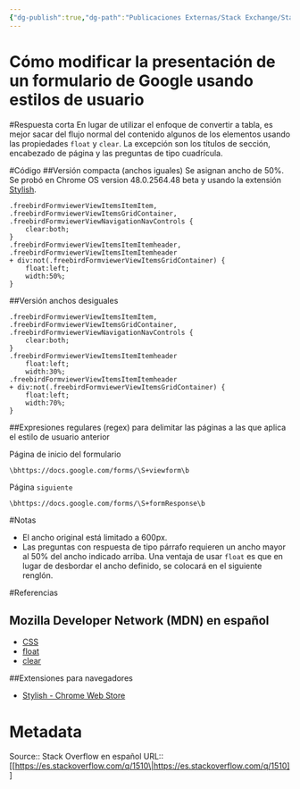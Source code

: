 ```yaml
---
{"dg-publish":true,"dg-path":"Publicaciones Externas/Stack Exchange/Stack Overflow en español/es.stackoverflow.com-1510.md","permalink":"/publicaciones-externas/stack-exchange/stack-overflow-en-espanol/es-stackoverflow-com-1510/","title":"Cómo modificar la presentación de un formulario de Google usando estilos de usuario","hide":true,"noteIcon":"default","created":"2024-04-03T12:49:10.504-06:00","updated":"2024-04-05T16:43:48.364-06:00"}
---
```


# Cómo modificar la presentación de un formulario de Google usando estilos de usuario

#Respuesta corta
En lugar de utilizar el enfoque de convertir a tabla, es mejor sacar del flujo normal del contenido algunos de los elementos usando las propiedades `float` y `clear`. La excepción son los títulos de sección, encabezado de página y las preguntas de tipo cuadrícula.

#Código
##Versión compacta (anchos iguales)
Se asignan ancho de 50%. Se probó en Chrome OS version 48.0.2564.48 beta y usando la extensión [Stylish](https://chrome.google.com/webstore/detail/stylish/fjnbnpbmkenffdnngjfgmeleoegfcffe).
    
    .freebirdFormviewerViewItemsItemItem,
    .freebirdFormviewerViewItemsGridContainer,
    .freebirdFormviewerViewNavigationNavControls {
    	clear:both;
    }
    .freebirdFormviewerViewItemsItemItemheader,
    .freebirdFormviewerViewItemsItemItemheader 
    + div:not(.freebirdFormviewerViewItemsGridContainer) {
    	float:left;
        width:50%;
    }

##Versión anchos desiguales

    .freebirdFormviewerViewItemsItemItem,
    .freebirdFormviewerViewItemsGridContainer,
    .freebirdFormviewerViewNavigationNavControls {
    	clear:both;
    }
    .freebirdFormviewerViewItemsItemItemheader
    	float:left;
        width:30%;
    .freebirdFormviewerViewItemsItemItemheader 
    + div:not(.freebirdFormviewerViewItemsGridContainer) {
    	float:left;
        width:70%;
    }

##Expresiones regulares (regex)
para delimitar las páginas a las que aplica el estilo de usuario anterior

Página de inicio del formulario

    \bhttps://docs.google.com/forms/\S+viewform\b

Página `siguiente`

    \bhttps://docs.google.com/forms/\S+formResponse\b

#Notas

- El ancho original está limitado a 600px.
- Las preguntas con respuesta de tipo párrafo requieren un ancho mayor al 50% del ancho indicado arriba.  Una ventaja de usar `float` es que en lugar de desbordar el ancho definido, se colocará en el siguiente renglón.

#Referencias
## Mozilla Developer Network (MDN) en español

- [CSS](https://developer.mozilla.org/es/docs/Web/CSS)
- [float](https://developer.mozilla.org/es/docs/Web/CSS/float)
- [clear](https://developer.mozilla.org/es/docs/Web/CSS/clear)

##Extensiones para navegadores

- [Stylish - Chrome Web Store](https://chrome.google.com/webstore/detail/stylish/fjnbnpbmkenffdnngjfgmeleoegfcffe)


# Metadata
Source:: Stack Overflow en español
URL:: [[https://es.stackoverflow.com/q/1510\|https://es.stackoverflow.com/q/1510]]


